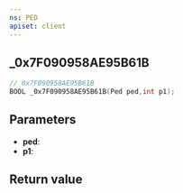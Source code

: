 ```yaml
---
ns: PED
apiset: client
---
```

## _0x7F090958AE95B61B

```c
// 0x7F090958AE95B61B
BOOL _0x7F090958AE95B61B(Ped ped,int p1);
```


## Parameters
* **ped**:
* **p1**:

## Return value


